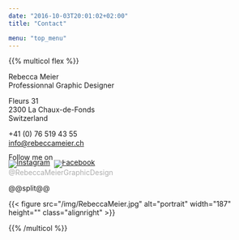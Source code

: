 ```yaml
---
date: "2016-10-03T20:01:02+02:00"
title: "Contact"

menu: "top_menu"
---
```


{{% multicol flex %}}

Rebecca Meier \
Professionnal Graphic Designer

Fleurs 31 \
2300 La Chaux-de-Fonds \
Switzerland


+41 (0) 76 519 43 55 \
<span style="font-size: 14px; line-height: 19px;">
[info@rebeccameier.ch](mailto:info@rebeccameier.ch)
</span>

<span style="font-size: 14px; line-height: 10px;">
Follow me on<br/>
<a href="https://www.instagram.com/RebeccaMeierGraphicDesign/" target="_blank"><img src="/img/socialicons/Instagram-icon.png" alt="Instagram"></a>&nbsp;
<a href="https://www.facebook.com/RebeccaMeierGraphicDesign" target="_blank"><img src="/img/socialicons/facebook-icon.png" alt="Facebook"></a>
</span><br/>
<span style="color: #adadad;">
@RebeccaMeierGraphicDesign
</span>

@@split@@

{{< figure src="/img/RebeccaMeier.jpg" alt="portrait" width="187" height="" class="alignright" >}}

{{% /multicol %}}

